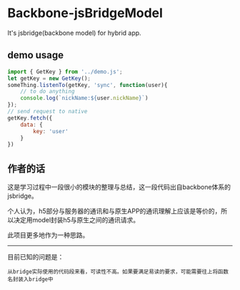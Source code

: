 # Backbone-jsBridgeModel
It's jsbridge(backbone model) for hybrid app.

## demo usage

```javascript
import { GetKey } from '../demo.js';
let getKey = new GetKey();
someThing.listenTo(getKey, 'sync', function(user){
    // to do anything
    console.log(`nickName:${user.nickName}`)
});
// send request to native
getKey.fetch({
    data: {
        key: 'user'
    }
})
```

## 作者的话
这是学习过程中一段很小的模块的整理与总结，这一段代码出自backbone体系的jsbridge。

个人认为，h5部分与服务器的通讯和与原生APP的通讯理解上应该是等价的，所以决定用model封装h5与原生之间的通讯请求。

此项目更多地作为一种思路。

----------------------------------
目前已知的问题是：

    从bridge实际使用的代码段来看，可读性不高。如果要满足易读的要求，可能需要往上将函数名封装入bridge中
    
